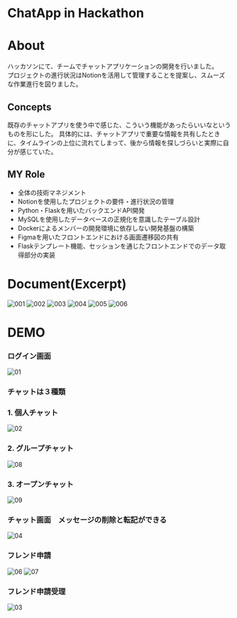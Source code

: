 # ChatApp in Hackathon

# About

ハッカソンにて、チームでチャットアプリケーションの開発を行いました。<br>
プロジェクトの進行状況はNotionを活用して管理することを提案し、スムーズな作業進行を図りました。

## Concepts
既存のチャットアプリを使う中で感じた、こういう機能があったらいいなというものを形にした。
具体的には、チャットアプリで重要な情報を共有したときに、タイムラインの上位に流れてしまって、後から情報を探しづらいと実際に自分が感じていた。

## MY Role
- 全体の技術マネジメント
- Notionを使用したプロジェクトの要件・進行状況の管理
- Python・Flaskを用いたバックエンドAPI開発
- MySQLを使用したデータベースの正規化を意識したテーブル設計
- Dockerによるメンバーの開発環境に依存しない開発基盤の構築
- Figmaを用いたフロントエンドにおける画面遷移図の共有
- Flaskテンプレート機能、セッションを通じたフロントエンドでのデータ取得部分の実装

# Document(Excerpt)
<img src="https://github.com/mizuki-sleeper/hackathon/assets/125140248/499e7ff1-09fe-4f2b-9501-f78fe48309ab" alt="001"/></td>
<img src="https://github.com/mizuki-sleeper/hackathon/assets/125140248/5d80aa8c-ff9f-49cd-9e1b-a1591b35f033" alt="002"/></td>
<img src="https://github.com/mizuki-sleeper/hackathon/assets/125140248/09f8b7a6-1dcd-4305-a49f-cdc100598daf" alt="003"/></td>
<img src="https://github.com/mizuki-sleeper/hackathon/assets/125140248/39857985-e449-421b-829d-5b8f72155383" alt="004"/></td>
<img src="https://github.com/mizuki-sleeper/hackathon/assets/125140248/b3dbc07e-3b75-4e4a-9c69-c2f83dcc9e63" alt="005"/></td>
<img src="https://github.com/mizuki-sleeper/hackathon/assets/125140248/26b32801-d453-4d68-8229-86004889ec62" alt="006"/></td>

# DEMO
### ログイン画面
<img src="https://github.com/mizuki-sleeper/hackathon/assets/125140248/3a43057d-7bee-47e8-8bab-33c3b41d7e7d" alt="01"/>

### チャットは３種類　
### 1. 個人チャット
<img src="https://github.com/mizuki-sleeper/hackathon/assets/125140248/bc39a72d-6589-49bb-a94c-7007bbbabb33" alt="02"/>

### 2. グループチャット
<img src="https://github.com/mizuki-sleeper/hackathon/assets/125140248/7e068f9f-2fac-4cad-9dda-d2d48b7c3678" alt="08"/>

### 3. オープンチャット
<img src="https://github.com/mizuki-sleeper/hackathon/assets/125140248/3f6b2213-8c74-4c5f-8eb7-cfaf9ecef572" alt="09"/>

### チャット画面　メッセージの削除と転記ができる
<img src="https://github.com/mizuki-sleeper/hackathon/assets/125140248/8be8ee55-ea23-49bb-8a3c-519380c0e2f5" alt="04"/>

### フレンド申請
<img src="https://github.com/mizuki-sleeper/hackathon/assets/125140248/b60fdbf6-80ef-47b7-b517-29f2eb0c8542" alt="06"/>
<img src="https://github.com/mizuki-sleeper/hackathon/assets/125140248/c62723f4-b8cd-493c-9bad-f784b10b49ac" alt="07"/>

### フレンド申請受理
<img src="https://github.com/mizuki-sleeper/hackathon/assets/125140248/20ba6756-510e-47a6-af6f-1db644959f7b" alt="03"/>
